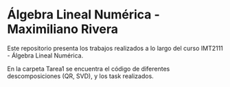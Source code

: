 # Álgebra Lineal Numérica - Maximiliano Rivera

Este repositorio presenta los trabajos realizados a lo largo del curso IMT2111 - Álgebra Lineal Numérica.

En la carpeta Tarea1 se encuentra el código de diferentes descomposiciones (QR, SVD), y los task realizados.
